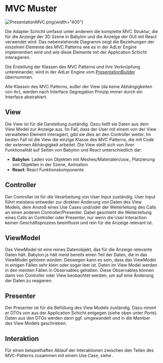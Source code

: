 # MVC Muster

![PresentationMVC.png](imageEnginePresentationMVC.png){width="400"}

Die Adapter Schicht umfasst unter anderem die komplette MVC Struktur, die für die Anzeige der 3D Szene in Babylon und die Anzeige der GUI mit React verwendet wird. Das nebenstehende Diagramm zeigt die Beziehungen der einzelnen Elemente des MVC Patterns wie es in der AdLer Engine implementiert wird und wie diese Elemente mit der Application Schicht interagieren.

Die Erstellung der Klassen des MVC Patterns und ihre Verknüpfung untereinander, wird in der AdLer Engine vom [PresentationBuilder](Presentation-Builder-Engine.md) übernommen.

Alle Klassen des MVC Patterns, außer der View (da keine Abhängigkeiten von ihr), werden nach Interface Segregation Prinzip immer durch ein Interface abstrahiert.

## View
Die View ist für die Darstellung zuständig. Dazu ließt sie Daten aus dem View Model zur Anzeige aus. Im Fall, dass der User mit einem von der View verwalteten Element interagiert, gibt sie dies an den Controller weiter.
Im besten Fall ist die View die einzige Klasse des MVC Patterns, die mit Code der externen Abhängigkeit arbeitet.
Die View stellt sich von ihrer Funktionalität auf Seiten von Babylon und React unterschiedlich dar:
- **Babylon**: Laden von Objekten mit Meshes/Materialen/usw., Platzierung von Objekten in der Szene, Animation
- **React**: React Funktionskomponente

## Controller
Der Controller ist für die Verarbeitung von User Input zuständig. User Input führt meistens entweder zur direkten Änderung von Daten des View Models, dem Anstoß eines Use Cases und/oder der Weiterleitung des Calls an einen anderen Controller/Presenter. Dabei geschieht die Weiterleitung eines Calls an Controller oder Presenter, nur wenn die User Interaction keinen Geschäftsprozess beeinflusst und rein für die Anzeige relevant ist.

## ViewModel
Das ViewModel ist eine reines Datenobjekt, das für die Anzeige relevante Daten hält.
Babylon.js hält meist bereits einen Teil der Daten, die in das ViewModel gehören würden. Deswegen kann es sein, dass das ViewModel in einigen Fällen sehr klein oder sogar leer ist.
Daten im View Model werden in den meisten Fällen in Observables gehalten. Diese Observables können dann von Controller oder View beobachtet werden, um auf eine Änderung der Daten zu reagieren.

## Presenter
Der Presenter ist für die Befüllung des View Models zuständig. Dazu nimmt er DTOs von aus der Application Schicht entgegen (siehe oben unter *Ports*). Daten aus den DTOs werden dann ggf. umgewandelt und in die Member des View Models geschrieben.

## Interaktion
Für einen beispielhaften Ablauf der Interaktionen zwischen den Teilen des MVC-Patterns zusammen mit einem Use Case, siehe [](Use-Cases-Engine.md).
